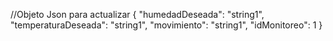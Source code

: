 
//Objeto Json para actualizar
{
  "humedadDeseada": "string1",
  "temperaturaDeseada": "string1",
  "movimiento": "string1",
  "idMonitoreo": 1
}
